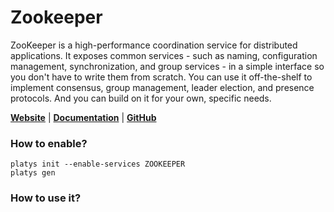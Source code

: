 # Zookeeper

ZooKeeper is a high-performance coordination service for distributed applications. It exposes common services - such as naming, configuration management, synchronization, and group services - in a simple interface so you don't have to write them from scratch. You can use it off-the-shelf to implement consensus, group management, leader election, and presence protocols. And you can build on it for your own, specific needs.

**[Website](https://zookeeper.apache.org/)** | **[Documentation](https://zookeeper.apache.org/doc/r3.7.0/index.html)** | **[GitHub](https://github.com/apache/zookeeper)**

### How to enable?

```
platys init --enable-services ZOOKEEPER
platys gen
```

### How to use it?

